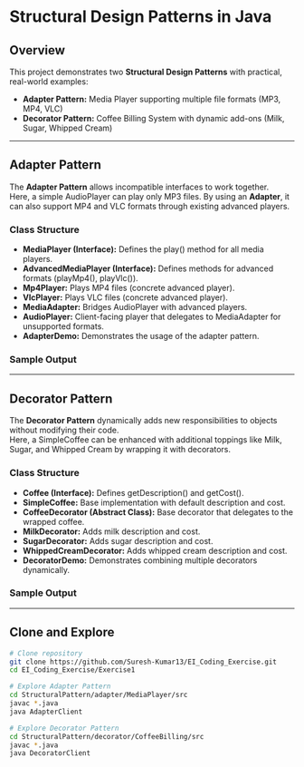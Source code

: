 # Structural Design Patterns in Java

## Overview

This project demonstrates two **Structural Design Patterns** with practical, real-world examples:

* **Adapter Pattern:** Media Player supporting multiple file formats (MP3, MP4, VLC)  
* **Decorator Pattern:** Coffee Billing System with dynamic add-ons (Milk, Sugar, Whipped Cream)  

---

## Adapter Pattern

The **Adapter Pattern** allows incompatible interfaces to work together.  
Here, a simple AudioPlayer can play only MP3 files. By using an **Adapter**, it can also support MP4 and VLC formats through existing advanced players.

### Class Structure
- **MediaPlayer (Interface):** Defines the play() method for all media players.  
- **AdvancedMediaPlayer (Interface):** Defines methods for advanced formats (playMp4(), playVlc()).  
- **Mp4Player:** Plays MP4 files (concrete advanced player).  
- **VlcPlayer:** Plays VLC files (concrete advanced player).  
- **MediaAdapter:** Bridges AudioPlayer with advanced players.  
- **AudioPlayer:** Client-facing player that delegates to MediaAdapter for unsupported formats.  
- **AdapterDemo:** Demonstrates the usage of the adapter pattern.  

### Sample Output

---

## Decorator Pattern

The **Decorator Pattern** dynamically adds new responsibilities to objects without modifying their code.  
Here, a SimpleCoffee can be enhanced with additional toppings like Milk, Sugar, and Whipped Cream by wrapping it with decorators.

### Class Structure
- **Coffee (Interface):** Defines getDescription() and getCost().  
- **SimpleCoffee:** Base implementation with default description and cost.  
- **CoffeeDecorator (Abstract Class):** Base decorator that delegates to the wrapped coffee.  
- **MilkDecorator:** Adds milk description and cost.  
- **SugarDecorator:** Adds sugar description and cost.  
- **WhippedCreamDecorator:** Adds whipped cream description and cost.  
- **DecoratorDemo:** Demonstrates combining multiple decorators dynamically.  

### Sample Output

---

## Clone and Explore

```bash
# Clone repository
git clone https://github.com/Suresh-Kumar13/EI_Coding_Exercise.git
cd EI_Coding_Exercise/Exercise1

# Explore Adapter Pattern
cd StructuralPattern/adapter/MediaPlayer/src
javac *.java
java AdapterClient

# Explore Decorator Pattern
cd StructuralPattern/decorator/CoffeeBilling/src
javac *.java
java DecoratorClient
